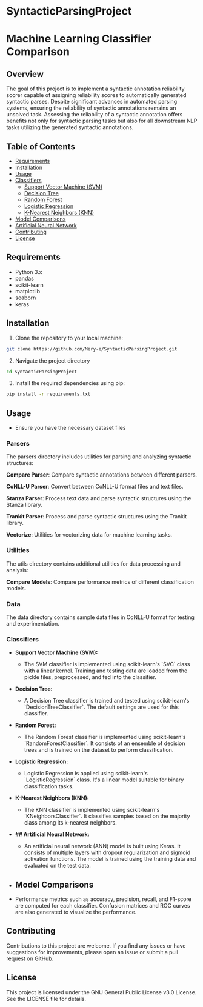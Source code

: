 
# SyntacticParsingProject
# Machine Learning Classifier Comparison

## Overview

The goal of this project is to implement a syntactic annotation reliability scorer capable of assigning reliability scores to automatically generated syntactic parses. Despite significant advances in automated parsing systems, ensuring the reliability of syntactic annotations remains an unsolved task. Assessing the reliability of a syntactic annotation offers benefits not only for syntactic parsing tasks but also for all downstream NLP tasks utilizing the generated syntactic annotations.

## Table of Contents

- [Requirements](#requirements)
- [Installation](#installation)
- [Usage](#usage)
- [Classifiers](#classifiers)
  - [Support Vector Machine (SVM)](#support-vector-machine-svm)
  - [Decision Tree](#decision-tree)
  - [Random Forest](#random-forest)
  - [Logistic Regression](#logistic-regression)
  - [K-Nearest Neighbors (KNN)](#k-nearest-neighbors-knn)
- [Model Comparisons](#model-comparisons)
- [Artificial Neural Network](#artificial-neural-network)
- [Contributing](#contributing)
- [License](#license)

## Requirements

- Python 3.x
- pandas
- scikit-learn
- matplotlib
- seaborn
- keras

## Installation

1. Clone the repository to your local machine:

```bash
git clone https://github.com/Mery-e/SyntacticParsingProject.git
```

2. Navigate the project directory

```bash
cd SyntacticParsingProject
```

3. Install the required dependencies using pip:

```bash
pip install -r requirements.txt
```

## Usage
- Ensure you have the necessary dataset files

### Parsers
The parsers directory includes utilities for parsing and analyzing syntactic structures:


**Compare Parser**: Compare syntactic annotations between different parsers.

**CoNLL-U Parser**: Convert between CoNLL-U format files and text files.

**Stanza Parser**: Process text data and parse syntactic structures using the Stanza library.

**Trankit Parser**: Process and parse syntactic structures using the Trankit library.

**Vectorize**: Utilities for vectorizing data for machine learning tasks.

### Utilities

The utils directory contains additional utilities for data processing and analysis:

**Compare Models**: Compare performance metrics of different classification models.

### Data
The data directory contains sample data files in CoNLL-U format for testing and experimentation.

### Classifiers

- **Support Vector Machine (SVM):**
    - The SVM classifier is implemented using scikit-learn's \`SVC\` class with a linear kernel. Training and testing data are loaded from the pickle files, preprocessed, and fed into the classifier.

- **Decision Tree:**
    - A Decision Tree classifier is trained and tested using scikit-learn's \`DecisionTreeClassifier\`. The default settings are used for this classifier.

- **Random Forest:**
    - The Random Forest classifier is implemented using scikit-learn's \`RandomForestClassifier\`. It consists of an ensemble of decision trees and is trained on the dataset to perform classification.

- **Logistic Regression:**
    - Logistic Regression is applied using scikit-learn's \`LogisticRegression\` class. It's a linear model suitable for binary classification tasks.

- **K-Nearest Neighbors (KNN):**
    - The KNN classifier is implemented using scikit-learn's \`KNeighborsClassifier\`. It classifies samples based on the majority class among its k-nearest neighbors.
- **## Artificial Neural Network:**
    - An artificial neural network (ANN) model is built using Keras. It consists of multiple layers with dropout regularization and sigmoid activation functions. The model is trained using the training data and evaluated on the test data.
- ## Model Comparisons

- Performance metrics such as accuracy, precision, recall, and F1-score are computed for each classifier. Confusion matrices and ROC curves are also generated to visualize the performance.


## Contributing

Contributions to this project are welcome. If you find any issues or have suggestions for improvements, please open an issue or submit a pull request on GitHub.

## License

This project is licensed under the GNU General Public License v3.0 License. See the LICENSE file for details.
